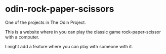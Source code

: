 # odin-rock-paper-scissors
One of the projects in The Odin Project. 

This is a website where in you can play the classic game rock-paper-scissor with a computer. 

I might add a feature where you can play with someone with it. 

